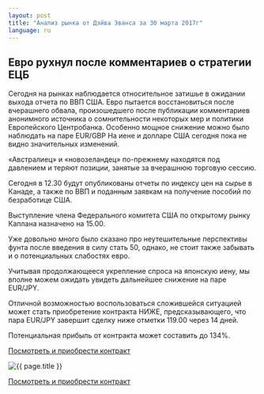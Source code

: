 ```yaml
---
layout: post
title: "Анализ рынка от Дэйва Эванса за 30 марта 2017г"
language: ru
---
```

##  Евро рухнул после комментариев о стратегии ЕЦБ

Сегодня на рынках наблюдается относительное затишье в ожидании выхода отчета по ВВП США. Евро пытается восстановиться после вчерашнего обвала, произошедшего после публикации комментариев анонимного источника о сомнительности некоторых мер и политики Европейского Центробанка. Особенно мощное снижение можно было наблюдать на паре EUR/GBP
На иене и долларе США сегодня пока не видно значительных изменений.

«Австралиец» и «новозеландец» по-прежнему находятся под давлением и теряют позиции, занятые за вчерашнюю торговую сессию.

Сегодня в 12.30 будут опубликованы отчеты по индексу цен на сырье в Канаде, а также по ВВП и поданным заявкам на получение пособий по безработице США.

Выступление члена Федерального комитета США по открытому рынку Каплана назначено на 15.00.

Уже довольно много было сказано про неутешительные перспективы фунта после введения в силу стать 50, однако, не стоит также забывать и о потенциальных слабостях евро.

Учитывая продолжающееся укрепление спроса на японскую иену, мы вполне можем ожидать увидеть дальнейшее снижение на паре EUR/JPY.

Отличной возможностью воспользоваться сложившейся ситуацией может стать приобретение контракта НИЖЕ, предсказывающего, что пара EUR/JPY завершит сделку ниже отметки 119.00 через 14 дней. 

Потенциальная прибыль от контракта может составить до 134%.


<a href="http://record.binary.com/_bivVDfg8lHux76XffYA0JmNd7ZgqdRLk/1/?market=forex&underlying=frxEURJPY&formname=higherlower&duration_amount=14&duration_units=d&amount=10&amount_type=payout&expiry_type=duration&barrier=119&s=1&t=QMBNcAsvRoYZ_EOy6_R1S50co5lt24DG" target="_blank">Посмотреть и приобрести контракт</a>

<img src="{{ site.url }}/images/ru-30-mar-17.png" alt="{{ page.title }}"  title="{{ page.title }}">

<a href="%LINK%%?https://www.binary.com/d/trade.cgi?market=forex&underlying=frxEURJPY&formname=higherlower&duration_amount=14&duration_units=d&amount=10&amount_type=payout&expiry_type=duration&barrier=119&s=1&t=QMBNcAsvRoYZ_EOy6_R1S50co5lt24DG" target="_blank">Посмотреть и приобрести контракт</a>